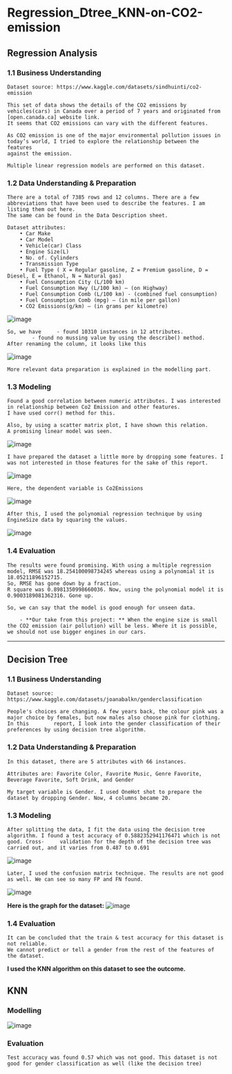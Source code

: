 # Regression_Dtree_KNN-on-CO2-emission

## **Regression Analysis**
### **1.1 Business Understanding**
	Dataset source: https://www.kaggle.com/datasets/sindhuinti/co2-emission 
	
	This set of data shows the details of the CO2 emissions by vehicles(cars) in Canada over a period of 7 years and originated from 
 	[open.canada.ca] website link.
	It seems that CO2 emissions can vary with the different features.
	
	As CO2 emission is one of the major environmental pollution issues in today’s world, I tried to explore the relationship between the features 
 	against the emission.
	
	Multiple linear regression models are performed on this dataset.

### **1.2 Data Understanding & Preparation**
	There are a total of 7385 rows and 12 columns. There are a few abbreviations that have been used to describe the features. I am listing them out here. 
 	The same can be found in the Data Description sheet.
	
 	Dataset attributes:
		• Car Make
		• Car Model
		• Vehicle(car) Class
		• Engine Size(L)
		• No. of. Cylinders
		• Transmission Type
		• Fuel Type ( X = Regular gasoline, Z = Premium gasoline, D = Diesel, E = Ethanol, N = Natural gas)
		• Fuel Consumption City (L/100 km)
		• Fuel Consumption Hwy (L/100 km) – (on Highway)
		• Fuel Consumption Comb (L/100 km) - (combined fuel consumption)
		• Fuel Consumption Comb (mpg) – (in mile per gallon)
  		• CO2 Emissions(g/km) – (in grams per kilometre)
![image](https://github.com/monsurc1/Regression_Dtree_KNN-on-CO2-emission/assets/7083845/219a4395-1ef8-4a28-a58e-88d25b98a6c2)

	So, we have 	- found 10310 instances in 12 attributes.
			- found no mussing value by using the describe() method.
	After renaming the column, it looks like this 
 ![image](https://github.com/monsurc1/Regression_Dtree_KNN-on-CO2-emission/assets/7083845/db5325ac-3b59-4107-8f60-c5cbba71159b)

 	More relevant data preparation is explained in the modelling part.
  ### **1.3 Modeling**
  	Found a good correlation between numeric attributes. I was interested in relationship between Co2 Emission and other features. 
   	I have used corr() method for this.

	Also, by using a scatter matrix plot, I have shown this relation.
	A promising linear model was seen.

 ![image](https://github.com/monsurc1/Regression_Dtree_KNN-on-CO2-emission/assets/7083845/8d1b504f-d944-4c4b-9b66-227545cc6161)

 	
  	I have prepared the dataset a little more by dropping some features. I was not interested in those features for the sake of this report.
  ![image](https://github.com/monsurc1/Regression_Dtree_KNN-on-CO2-emission/assets/7083845/649e89cc-5a85-4c56-81ca-7dc356e0719f)

  	Here, the dependent variable is Co2Emissions
  ![image](https://github.com/monsurc1/Regression_Dtree_KNN-on-CO2-emission/assets/7083845/f67e46cb-6b6a-423b-8594-bdf4fd76902d)

 	After this, I used the polynomial regression technique by using EngineSize data by squaring the values.
  ![image](https://github.com/monsurc1/Regression_Dtree_KNN-on-CO2-emission/assets/7083845/fcd41be4-7c12-4732-a22a-bbdc750d8fb1)

  ### **1.4 Evaluation**
	The results were found promising. With using a multiple regression model, RMSE was 18.254100098734245 whereas using a polynomial it is 18.05211896152715. 
 	So, RMSE has gone down by a fraction.
  	R square was 0.8981350998660036. Now, using the polynomial model it is 0.9003189081362316. Gone up.

   	So, we can say that the model is good enough for unseen data. 
    
    	- **Our take from this project: ** When the engine size is small the CO2 emission (air pollution) will be less. Where it is possible,
	we should not use bigger engines in our cars.
-------------------------------------------------------------------------------------------------------------------------------------------------------------

## Decision Tree

### **1.1 Business Understanding**
	Dataset source: https://www.kaggle.com/datasets/joanabalkn/genderclassification

 	People's choices are changing. A few years back, the colour pink was a major choice by females, but now males also choose pink for clothing. In this 		report, I look into the gender classification of their preferences by using decision tree algorithm.

  ### **1.2 Data Understanding & Preparation**
  	In this dataset, there are 5 attributes with 66 instances.

	Attributes are: Favorite Color, Favorite Music, Genre Favorite, Beverage Favorite, Soft Drink, and Gender

	My target variable is Gender. I used OneHot shot to prepare the dataset by dropping Gender. Now, 4 columns became 20.

 ### **1.3 Modeling**
 	After splitting the data, I fit the data using the decision tree algorithm. I found a test accuracy of 0.5882352941176471 which is not good. Cross-		validation for the depth of the decision tree was carried out, and it varies from 0.487 to 0.691
  ![image](https://github.com/monsurc1/Regression_Dtree_KNN-on-CO2-emission/assets/7083845/1b4e8990-a5a9-403c-a4b5-8f339d11b85b)

  	Later, I used the confusion matrix technique. The results are not good as well. We can see so many FP and FN found.
   ![image](https://github.com/monsurc1/Regression_Dtree_KNN-on-CO2-emission/assets/7083845/ef96a5dd-9847-4449-8b04-51d3acf181f6)

   **Here is the graph for the dataset:**
   ![image](https://github.com/monsurc1/Regression_Dtree_KNN-on-CO2-emission/assets/7083845/34cf9667-a275-496b-8a6d-06937ca62d76)

### **1.4 Evaluation**
	It can be concluded that the train & test accuracy for this dataset is not reliable.
	We cannot predict or tell a gender from the rest of the features of the dataset.

**I used the KNN algorithm on this dataset to see the outcome.**

## **KNN**

### **Modelling**
![image](https://github.com/monsurc1/Regression_Dtree_KNN-on-CO2-emission/assets/7083845/c865c64a-a4a6-4115-b1df-33ace7fcd386)

### **Evaluation**
	Test accuracy was found 0.57 which was not good. This dataset is not good for gender classification as well (like the decision tree)






 	



